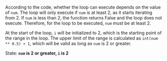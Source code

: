According to the code, whether the loop can execute depends on the value of `num`. The loop will only execute if `num` is at least 2, as it starts iterating from 2. If `num` is less than 2, the function returns False and the loop does not execute. Therefore, for the loop to be executed, `num` must be at least 2. 

At the start of the loop, `i` will be initialized to 2, which is the starting point of the range in the loop. The upper limit of the range is calculated as `int(num ** 0.5) + 1`, which will be valid as long as `num` is 2 or greater.

State: **`num` is 2 or greater, `i` is 2**